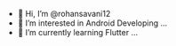 - 👋 Hi, I’m @rohansavani12
- 👀 I’m interested in Android Developing ...
- 🌱 I’m currently learning Flutter ...


<!---
rohansavani12/rohansavani12 is a ✨ special ✨ repository because its `README.md` (this file) appears on your GitHub profile.
You can click the Preview link to take a look at your changes.
--->
